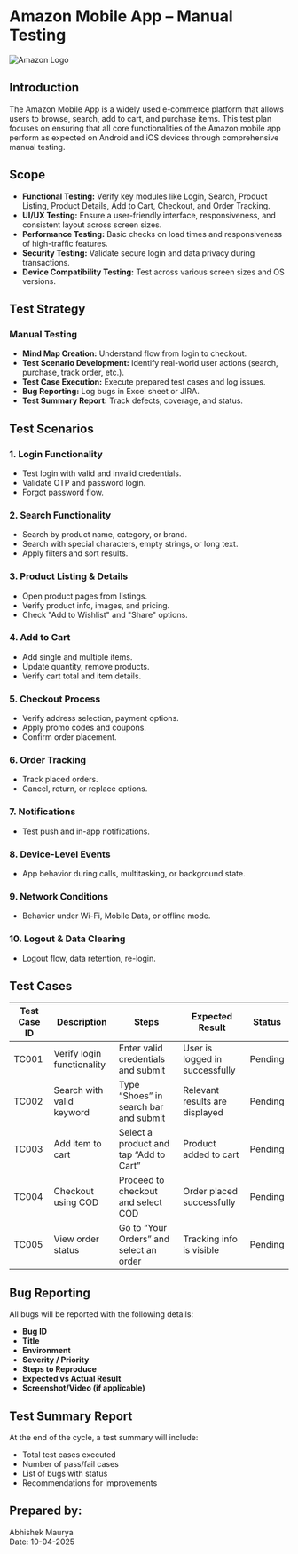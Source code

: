 # Amazon Mobile App – Manual Testing
![Amazon Logo](https://link-to-your-logo-image.png)

## Introduction
The Amazon Mobile App is a widely used e-commerce platform that allows users to browse, search, add to cart, and purchase items. This test plan focuses on ensuring that all core functionalities of the Amazon mobile app perform as expected on Android and iOS devices through comprehensive manual testing.

## Scope
- **Functional Testing:** Verify key modules like Login, Search, Product Listing, Product Details, Add to Cart, Checkout, and Order Tracking.
- **UI/UX Testing:** Ensure a user-friendly interface, responsiveness, and consistent layout across screen sizes.
- **Performance Testing:** Basic checks on load times and responsiveness of high-traffic features.
- **Security Testing:** Validate secure login and data privacy during transactions.
- **Device Compatibility Testing:** Test across various screen sizes and OS versions.

## Test Strategy

### Manual Testing
- **Mind Map Creation:** Understand flow from login to checkout.
- **Test Scenario Development:** Identify real-world user actions (search, purchase, track order, etc.).
- **Test Case Execution:** Execute prepared test cases and log issues.
- **Bug Reporting:** Log bugs in Excel sheet or JIRA.
- **Test Summary Report:** Track defects, coverage, and status.

## Test Scenarios

### 1. Login Functionality
- Test login with valid and invalid credentials.
- Validate OTP and password login.
- Forgot password flow.

### 2. Search Functionality
- Search by product name, category, or brand.
- Search with special characters, empty strings, or long text.
- Apply filters and sort results.

### 3. Product Listing & Details
- Open product pages from listings.
- Verify product info, images, and pricing.
- Check "Add to Wishlist" and "Share" options.

### 4. Add to Cart
- Add single and multiple items.
- Update quantity, remove products.
- Verify cart total and item details.

### 5. Checkout Process
- Verify address selection, payment options.
- Apply promo codes and coupons.
- Confirm order placement.

### 6. Order Tracking
- Track placed orders.
- Cancel, return, or replace options.

### 7. Notifications
- Test push and in-app notifications.

### 8. Device-Level Events
- App behavior during calls, multitasking, or background state.

### 9. Network Conditions
- Behavior under Wi-Fi, Mobile Data, or offline mode.

### 10. Logout & Data Clearing
- Logout flow, data retention, re-login.

## Test Cases

| **Test Case ID** | **Description** | **Steps** | **Expected Result** | **Status** |
|------------------|-----------------|-----------|---------------------|------------|
| TC001 | Verify login functionality | Enter valid credentials and submit | User is logged in successfully | Pending |
| TC002 | Search with valid keyword | Type “Shoes” in search bar and submit | Relevant results are displayed | Pending |
| TC003 | Add item to cart | Select a product and tap “Add to Cart” | Product added to cart | Pending |
| TC004 | Checkout using COD | Proceed to checkout and select COD | Order placed successfully | Pending |
| TC005 | View order status | Go to “Your Orders” and select an order | Tracking info is visible | Pending |

## Bug Reporting
All bugs will be reported with the following details:
- **Bug ID**
- **Title**
- **Environment**
- **Severity / Priority**
- **Steps to Reproduce**
- **Expected vs Actual Result**
- **Screenshot/Video (if applicable)**

## Test Summary Report
At the end of the cycle, a test summary will include:
- Total test cases executed
- Number of pass/fail cases
- List of bugs with status
- Recommendations for improvements

## Prepared by:
Abhishek Maurya  
Date: 10-04-2025
